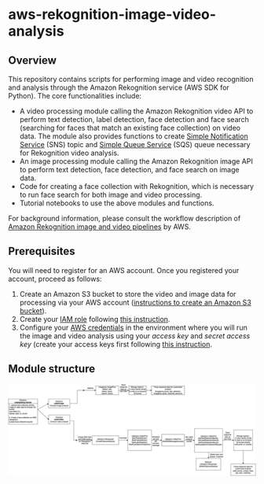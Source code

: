 # aws-rekognition-image-video-analysis

## Overview
This repository contains scripts for performing image and video recognition and analysis through the Amazon Rekognition service (AWS SDK for Python). The core functionalities include:

- A video processing module calling the Amazon Rekognition video API to perform text detection, label detection, face detection and face search (searching for faces that match an existing face collection) on video data. The module also provides functions to create [Simple Notification Service](https://docs.aws.amazon.com/sns/latest/dg/welcome.html) (SNS) topic and [Simple Queue Service](https://docs.aws.amazon.com/AWSSimpleQueueService/latest/SQSDeveloperGuide/welcome.html) (SQS) queue necessary for Rekognition video analysis.
- An image processing module calling the Amazon Rekognition image API to perform text detection, face detection, and face search on image data.
- Code for creating a face collection with Rekognition, which is necessary to run face search for both image and video processing.
- Tutorial notebooks to use the above modules and functions. 

For background information, please consult the workflow description of [Amazon Rekognition image and video pipelines](https://github.com/aws-samples/amazon-rekognition-serverless-large-scale-image-and-video-processing/blob/main/README.md) by AWS. 

## Prerequisites
You will need to register for an AWS account. Once you registered your account, proceed as follows:

1. Create an Amazon S3 bucket to store the video and image data for processing via your AWS account ([instructions to create an Amazon S3 bucket](https://docs.aws.amazon.com/AmazonS3/latest/userguide/create-bucket-overview.html)).
2. Create your [IAM role](https://docs.aws.amazon.com/IAM/latest/UserGuide/id_roles.html) following [this instruction](https://docs.aws.amazon.com/IAM/latest/UserGuide/id_roles_create_for-user.html).
3. Configure your [AWS credentials](https://docs.aws.amazon.com/cli/latest/userguide/cli-chap-configure.html) in the environment where you will run the image and video analysis using your *access key* and *secret access key* (create your access keys first following [this instruction](https://docs.aws.amazon.com/IAM/latest/UserGuide/id_credentials_access-keys.html).

## Module structure
![rekognition-pipeline](rekognition-pipeline-diagram.jpg)

